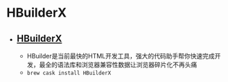 # HBuilderX
- [HBuilderX](https://www.dcloud.io/hbuilderx.html)
  - 
  - HBuilder是当前最快的HTML开发工具，强大的代码助手帮你快速完成开发，最全的语法库和浏览器兼容性数据让浏览器碎片化不再头痛
  - `brew cask install HBuilderX`
